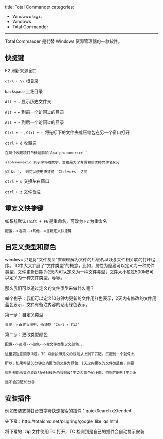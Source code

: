 title: Total Commander
categories:
  - Windows
tags:
  - Windows
  - Total Commander

---

Total Commander 是代替 Windows 资源管理器的一款软件。

<!--more-->

## 快捷键

F2 刷新来源窗口

`ctrl + \\` 根目录

`backspace` 上级目录   

`Alt + ↓` 显示历史文件夹

`Alt + ←` 到前一个访问过的目录

`Alt + →` 到后一个访问过的目录

`Ctrl + →` , `Ctrl + ←` 将光标下的文件夹或压缩包在另一个窗口打开

`ctrl + d` 收藏夹

    在每个收藏项目的标题前加`&<alphanumeric> ` 

    alphanumeric 表示字符或数字，空格是为了方便和后面的文件名区分

    如`&s `， 则可以使用快捷键 `Ctrl+d+s` 访问

`ctrl + u` 交换左右窗口

`ctrl + z` 文件备注

## 重定义快捷键

如系统默认`shift + F6` 是重命名，可改为 `F2` 为重命名

    配置-->选项-->其他-->重新定义快捷键

## 自定义类型和颜色

windows 只是将“文件类型”直观理解为文件的后缀名以及与文件相关联的打开程序。TC中大大扩展了“文件类型”的概念，比如，属性为隐藏可以定义为一种文件类型，文件更新日期为2天内可以定义为一种文件类型，文件大小超过500MB可以定义为一种文件类型，等等。

那么我们可以通过定义的文件类型来做什么呢？

举个例子：我们可以定义10分钟内更新的文件用红色表示，2天内有修改的文件用蓝色表示，文件有备注内容的话用绿色表示。

第一步：自定义类型

    显示-->自定义类型，快捷键 `Ctrl + F12`

第二步：更改类型颜色

    配置-->选项-->颜色-->按文件类型定义颜色...

    这里要注意顺序问题，TC 将会按照定义的规则从上到下匹配，匹配到一个就停止，

    所以，如果希望30分钟之内更改的文件为绿色，1天之内更改的文件为蓝色，则要

    得到预期结果必须将30分钟绿色的规则放1天之内蓝色的上面，否则匹配到1天后永
    
    远不会匹配30分钟

## 安装插件

例如安装支持拼音首字母快速搜索的插件：quickSearch eXtended

先下载：http://totalcmd.net/plugring/google_like_qs.html

将下载的 .zip 文件使用 TC 打开，TC 检测到是自己的插件会自动提示安装
